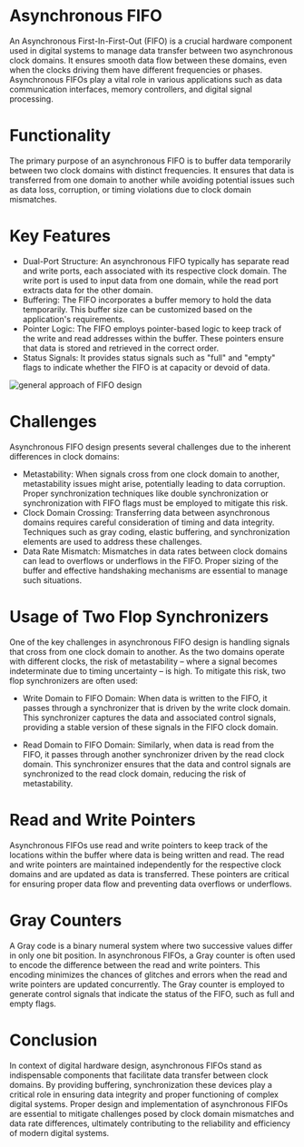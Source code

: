 # Asynchronous FIFO
An Asynchronous First-In-First-Out (FIFO) is a crucial hardware component used in digital systems to manage data transfer between two asynchronous clock domains. It ensures smooth data flow between these domains, even when the clocks driving them have different frequencies or phases. Asynchronous FIFOs play a vital role in various applications such as data communication interfaces, memory controllers, and digital signal processing.

# Functionality
The primary purpose of an asynchronous FIFO is to buffer data temporarily between two clock domains with distinct frequencies. It ensures that data is transferred from one domain to another while avoiding potential issues such as data loss, corruption, or timing violations due to clock domain mismatches.

# Key Features
* Dual-Port Structure: An asynchronous FIFO typically has separate read and write ports, each associated with its respective clock domain. The write port is used to input data from one domain, while the read port extracts data for the other domain.
* Buffering: The FIFO incorporates a buffer memory to hold the data temporarily. This buffer size can be customized based on the application's requirements.
*	Pointer Logic: The FIFO employs pointer-based logic to keep track of the write and read addresses within the buffer. These pointers ensure that data is stored and retrieved in the correct order.
*	Status Signals: It provides status signals such as "full" and "empty" flags to indicate whether the FIFO is at capacity or devoid of data.

 
      
   
  ![general approach of FIFO design](https://github.com/RakeshN124/AsynchronousFifo/assets/33099414/bc36bb19-8412-4b46-b066-b9ef3bb5656e)




# Challenges
Asynchronous FIFO design presents several challenges due to the inherent differences in clock domains:
*	Metastability: When signals cross from one clock domain to another, metastability issues might arise, potentially leading to data corruption. Proper synchronization techniques like double synchronization or synchronization with FIFO flags must be employed to mitigate this risk.
*	Clock Domain Crossing: Transferring data between asynchronous domains requires careful consideration of timing and data integrity. Techniques such as gray coding, elastic buffering, and synchronization elements are used to address these challenges.
*	Data Rate Mismatch: Mismatches in data rates between clock domains can lead to overflows or underflows in the FIFO. Proper sizing of the buffer and effective handshaking mechanisms are essential to manage such situations.

# Usage of Two Flop Synchronizers
One of the key challenges in asynchronous FIFO design is handling signals that cross from one clock domain to another. As the two domains operate with different clocks, the risk of metastability – where a signal becomes indeterminate due to timing uncertainty – is high. To mitigate this risk, two flop synchronizers are often used:

*	Write Domain to FIFO Domain: When data is written to the FIFO, it passes through a synchronizer that is driven by the write clock domain. This synchronizer captures the data and associated control signals, providing a stable version of these signals in the FIFO clock domain.

*	Read Domain to FIFO Domain: Similarly, when data is read from the FIFO, it passes through another synchronizer driven by the read clock domain. This synchronizer ensures that the data and control signals are synchronized to the read clock domain, reducing the risk of metastability.

# Read and Write Pointers
Asynchronous FIFOs use read and write pointers to keep track of the locations within the buffer where data is being written and read. The read and write pointers are maintained independently for the respective clock domains and are updated as data is transferred. These pointers are critical for ensuring proper data flow and preventing data overflows or underflows.

# Gray Counters
A Gray code is a binary numeral system where two successive values differ in only one bit position. In asynchronous FIFOs, a Gray counter is often used to encode the difference between the read and write pointers. This encoding minimizes the chances of glitches and errors when the read and write pointers are updated concurrently. The Gray counter is employed to generate control signals that indicate the status of the FIFO, such as full and empty flags.

# Conclusion
In context of digital hardware design, asynchronous FIFOs stand as indispensable components that facilitate data transfer between clock domains. By providing buffering, synchronization these devices play a critical role in ensuring data integrity and proper functioning of complex digital systems. Proper design and implementation of asynchronous FIFOs are essential to mitigate challenges posed by clock domain mismatches and data rate differences, ultimately contributing to the reliability and efficiency of modern digital systems.

